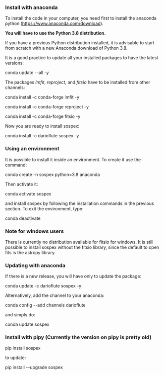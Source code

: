 ### Install with anaconda

To install the code in your computer, you need first to install the anaconda
python (https://www.anaconda.com/download).

**You will have to use the Python 3.8 distribution.**

If you have a previous Python distribution installed, it is advisable to start from scratch
with a new Anaconda download of Python 3.8.

It is a good practice to update all your installed packages to have the latest versions:

conda update --all -y

The packages *lmfit*, *reproject*, and *fitsio* have to be installed from other channels:

conda install -c conda-forge lmfit -y

conda install -c conda-forge reproject -y

conda install -c conda-forge fitsio -y

Now you are ready to install sospex:

conda install -c darioflute sospex -y

### Using an environment

It is possible to install it inside an environment.
To create it use the command:

conda create -n sospex python=3.8 anaconda

Then activate it:

conda activate sospex

and install sospex by following the installation commands in the previous section.
To exit the environment, type:

conda deactivate

### Note for windows users

There is currently no distribution available for fitsio for windows.
It is still possible to install sospex without the fitsio library, since the default to open fits is the astropy library.

### Updating with anaconda

If there is a new release, you will have only to update the package:

conda update -c darioflute sospex -y

Alternatively, add the channel to your anaconda:

conda config --add channels darioflute

and simply do:

conda update sospex

### Install with pipy  (Currently the version on pipy is pretty old)

pip install sospex

to update:

pip install --upgrade sospex
